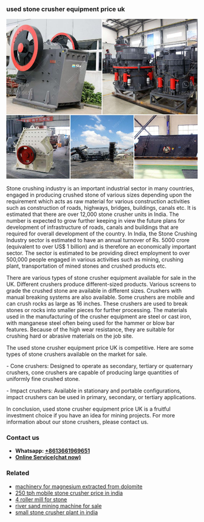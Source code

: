 <h3>used stone crusher equipment price uk</h3><img src='1706755324.jpg' alt=''><p>Stone crushing industry is an important industrial sector in many countries, engaged in producing crushed stone of various sizes depending upon the requirement which acts as raw material for various construction activities such as construction of roads, highways, bridges, buildings, canals etc. It is estimated that there are over 12,000 stone crusher units in India. The number is expected to grow further keeping in view the future plans for development of infrastructure of roads, canals and buildings that are required for overall development of the country. In India, the Stone Crushing Industry sector is estimated to have an annual turnover of Rs. 5000 crore (equivalent to over US$ 1 billion) and is therefore an economically important sector. The sector is estimated to be providing direct employment to over 500,000 people engaged in various activities such as mining, crushing plant, transportation of mined stones and crushed products etc.</p><p>There are various types of stone crusher equipment available for sale in the UK. Different crushers produce different-sized products. Various screens to grade the crushed stone are available in different sizes. Crushers with manual breaking systems are also available. Some crushers are mobile and can crush rocks as large as 16 inches. These crushers are used to break stones or rocks into smaller pieces for further processing. The materials used in the manufacturing of the crusher equipment are steel or cast iron, with manganese steel often being used for the hammer or blow bar features. Because of the high wear resistance, they are suitable for crushing hard or abrasive materials on the job site.  </p><p>The used stone crusher equipment price UK is competitive. Here are some types of stone crushers available on the market for sale.</p><p>- Cone crushers: Designed to operate as secondary, tertiary or quaternary crushers, cone crushers are capable of producing large quantities of uniformly fine crushed stone.</p><p>- Impact crushers: Available in stationary and portable configurations, impact crushers can be used in primary, secondary, or tertiary applications.</p><p>In conclusion, used stone crusher equipment price UK is a fruitful investment choice if you have an idea for mining projects. For more information about our stone crushers, please contact us.</p><h3>Contact us</h3><ul><li><strong>Whatsapp:&nbsp;<a href="https://wa.me/8613661969651">+8613661969651</a></strong></li><li><a href="https://swt.shibang-china.com/?git&amp;zhl&amp;used stone crusher equipment price uk"><strong>Online Service(chat now)</strong></a></li></ul><h3>Related</h3><ul><li><a href='machinery for magnesium extracted from dolomite.md'>machinery for magnesium extracted from dolomite</a></li><li><a href='250 tph mobile stone crusher price in india.md'>250 tph mobile stone crusher price in india</a></li><li><a href='4 roller mill for stone.md'>4 roller mill for stone</a></li><li><a href='river sand mining machine for sale.md'>river sand mining machine for sale</a></li><li><a href='small stone crusher plant in india.md'>small stone crusher plant in india</a></li></ul>